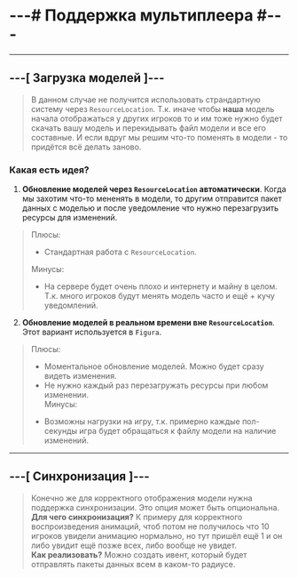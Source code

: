 # ---# Поддержка мультиплеера \#---

---

## ---[ Загрузка моделей ]---
> В данном случае не получится использовать страндартную систему через `ResourceLocation`. Т.к. иначе чтобы **наша**
модель начала отображаться у других игроков то и им тоже нужно будет скачать вашу модель и перекидывать файл модели
и все его составные. И если вдруг мы решим что-то поменять в модели - то придётся всё делать заново.

### Какая есть идея?

1. **Обновление моделей через `ResourceLocation` автоматически**. Когда мы захотим что-то мененять
в модели, то другим отправится пакет данных с моделью и после уведомление что нужно перезагрузить ресурсы для изменений.
> Плюсы:  
>   + Стандартная работа с `ResourceLocation`.  
> 
> Минусы:
>   - На сервере будет очень плохо и интернету и майну в целом. Т.к. много игроков будут менять модель часто и ещё + кучу
уведомлений.

2. **Обновление моделей в реальном времени вне `ResourceLocation`**. Этот вариант используется в `Figura`.
> Плюсы:
>   + Моментальное обновление моделей. Можно будет сразу видеть изменения.
>   + Не нужно каждый раз перезагружать ресурсы при любом изменении.  
> Минусы:
>   - Возможны нагрузки на игру, т.к. примерно каждые пол-секунды игра будет обращаться к файлу модели на наличие изменений.

---

## ---[ Синхронизация ]---
> Конечно же для корректного отображения модели нужна поддержка синхронизации. Это опция может быть опциональна.  
> **Для чего синхронизация?** К примеру для корректного воспроизведения анимаций, чтоб потом не получилось что 10 игроков
увидели анимацию нормально, но тут пришёл ещё 1 и он либо увидит ещё позже всех, либо вообще не увидет.  
> **Как реализовать?** Можно создать ивент, который будет отправлять пакеты данных всем в каком-то радиусе.